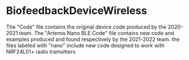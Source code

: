 # BiofeedbackDeviceWireless
The "Code" file contains the original device code produced by the 2020-2021 team.
The "Artemis Nano BLE Code" file contains new code and examples produced and found respectively by the 2021-2022 team.
the files labeled with "nano" include new code designed to work with NRF24L01+ radio tramsitters
